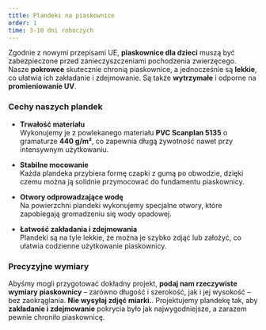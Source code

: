 ```yaml
---
title: Plandeki na piaskownice
order: 1
time: 3-10 dni roboczych
---
```


Zgodnie z nowymi przepisami UE, **piaskownice dla dzieci** muszą być
zabezpieczone przed zanieczyszczeniami pochodzenia zwierzęcego. Nasze
**pokrowce** skutecznie chronią piaskownice, a jednocześnie są **lekkie**, co
ułatwia ich zakładanie i zdejmowanie. Są także **wytrzymałe** i odporne na
**promieniowanie UV**.

### Cechy naszych plandek

- **Trwałość materiału**  
  Wykonujemy je z powlekanego materiału **PVC Scanplan 5135** o gramaturze **440
  g/m²**, co zapewnia długą żywotność nawet przy intensywnym użytkowaniu.

- **Stabilne mocowanie**  
  Każda plandeka przybiera formę czapki z gumą po obwodzie, dzięki czemu można
  ją solidnie przymocować do fundamentu piaskownicy.

- **Otwory odprowadzające wodę**  
  Na powierzchni plandeki wykonujemy specjalne otwory, które zapobiegają
  gromadzeniu się wody opadowej.

- **Łatwość zakładania i zdejmowania**  
  Plandeki są na tyle lekkie, że można je szybko zdjąć lub założyć, co ułatwia
  codzienne użytkowanie piaskownicy.

### Precyzyjne wymiary

Abyśmy mogli przygotować dokładny projekt, **podaj nam rzeczywiste wymiary
piaskownicy** – zarówno długość i szerokość, jak i jej wysokość – bez
zaokrąglania. **Nie wysyłaj zdjęć miarki.**. Projektujemy plandekę tak, aby
**zakładanie i zdejmowanie** pokrycia było jak najwygodniejsze, a zarazem pewnie
chroniło piaskownicę.
